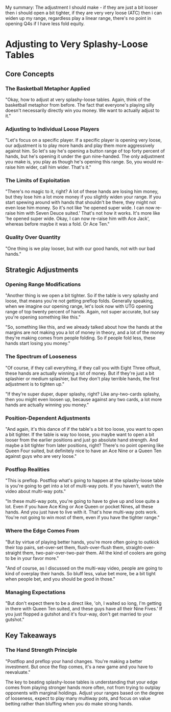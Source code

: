 
My summary:
The adjustment I should make - if they are just a bit looser then i should open a bit tighter, if they are very very loose (ATC) then i can widen up my range, regardless play a linear range, there's no point in opening Q4s if I have less fold equity.
# Adjusting to Very Splashy-Loose Tables

## Core Concepts

### The Basketball Metaphor Applied

"Okay, how to adjust at very splashy-loose tables. Again, think of the basketball metaphor from before. The fact that everyone's playing silly doesn't necessarily directly win you money. We want to actually adjust to it."

### Adjusting to Individual Loose Players

"Let's focus on a specific player. If a specific player is opening very loose, our adjustment is to play more hands and play them more aggressively against him. So let's say he's opening a button range of top forty percent of hands, but he's opening it under the gun nine-handed. The only adjustment you make is, you play as though he's opening this range. So, you would re-raise him wider, call him wider. That's it."

### The Limits of Exploitation

"There's no magic to it, right? A lot of these hands are losing him money, but they lose him a lot more money if you slightly widen your range. If you start spewing around with hands that shouldn't be there, they might not even lose him money. So it's not like 'he opened super wide. I can now re-raise him with Seven Deuce suited.' That's not how it works. It's more like 'he opened super wide. Okay, I can now re-raise him with Ace Jack', whereas before maybe it was a fold. Or Ace Ten."

### Quality Over Quantity

"One thing is we play looser, but with our good hands, not with our bad hands."

## Strategic Adjustments

### Opening Range Modifications

"Another thing is we open a bit tighter. So if the table is very splashy and loose, that means you're not getting preflop folds. Generally speaking, when we imagine our opening range, let's look now with UTG opening range of top twenty percent of hands. Again, not super accurate, but say you're opening something like this."

"So, something like this, and we already talked about how the hands at the margins are not making you a lot of money in theory, and a lot of the money they're making comes from people folding. So if people fold less, these hands start losing you money."

### The Spectrum of Looseness

"Of course, if they call everything, if they call you with Eight Three offsuit, these hands are actually winning a lot of money. But if they're just a bit splashier or medium splashier, but they don't play terrible hands, the first adjustment is to tighten up."

"If they're super duper, duper splashy, right? Like any-two-cards splashy, then you might even loosen up, because against any two cards, a lot more hands are actually winning you money."

### Position-Dependent Adjustments

"And again, it's this dance of if the table's a bit too loose, you want to open a bit tighter. If the table is way too loose, you maybe want to open a bit looser from the earlier positions and just go absolute hand strength. And maybe a bit tighter from later positions, right? There's no point opening like Queen Four suited, but definitely nice to have an Ace Nine or a Queen Ten against guys who are very loose."

### Postflop Realities

"This is preflop. Postflop what's going to happen at the splashy-loose table is you're going to get into a lot of multi-way pots. If you haven't, watch the video about multi-way pots."

"In these multi-way pots, you're going to have to give up and lose quite a lot. Even if you have Ace King or Ace Queen or pocket Nines, all these hands. And you just have to live with it. That's how multi-way pots work. You're not going to win most of them, even if you have the tighter range."

### Where the Edge Comes From

"But by virtue of playing better hands, you're more often going to outkick their top pairs, set-over-set them, flush-over-flush them, straight-over-straight them, two-pair-over-two-pair them. All the kind of coolers are going to be in your favor more."

"And of course, as I discussed on the multi-way video, people are going to kind of overplay their hands. So bluff less, value bet more, be a bit tight when people bet, and you should be good in those."

### Managing Expectations

"But don't expect there to be a direct like, 'oh, I waited so long, I'm getting in there with Queen Ten suited, and these guys have all their Nine Fives.' If you just flopped a gutshot and it's four-way, don't get married to your gutshot."

## Key Takeaways

### The Hand Strength Principle

"Postflop and preflop your hand changes. You're making a better investment. But once the flop comes, it's a new game and you have to reevaluate."

The key to beating splashy-loose tables is understanding that your edge comes from playing stronger hands more often, not from trying to outplay opponents with marginal holdings. Adjust your ranges based on the degree of looseness, expect to play many multiway pots, and focus on value betting rather than bluffing when you do make strong hands.
